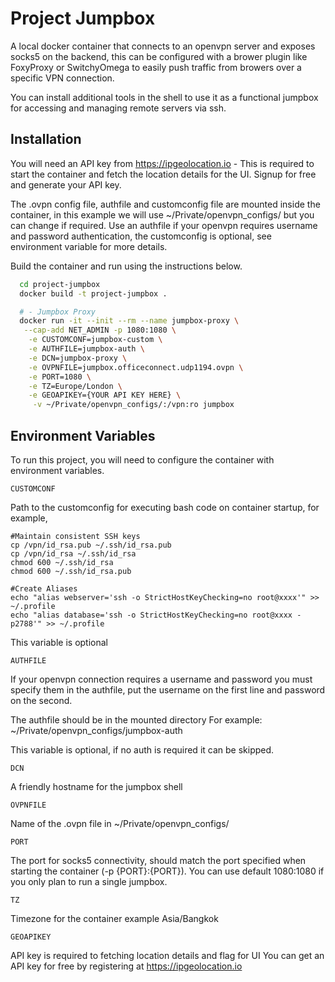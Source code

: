 
# Project Jumpbox

A local docker container that connects to an openvpn server and exposes socks5 on the backend, this can be configured with a brower plugin like FoxyProxy or SwitchyOmega to easily push traffic from browers over a specific VPN connection.
 
You can install additional tools in the shell to use it as a functional jumpbox for accessing and managing remote servers via ssh.





## Installation

You will need an API key from https://ipgeolocation.io - This is required to start the container and fetch the location details for the UI. Signup for free and generate your API key.

The .ovpn config file, authfile and customconfig file are mounted inside the container, in this example we will use ~/Private/openvpn_configs/ but you can change if required. Use an authfile if your openvpn requires username and password authentication, the customconfig is optional, see environment variable for more details.

Build the container and run using the instructions below. 

```bash
  cd project-jumpbox
  docker build -t project-jumpbox .

  # - Jumpbox Proxy
  docker run -it --init --rm --name jumpbox-proxy \
   --cap-add NET_ADMIN -p 1080:1080 \
    -e CUSTOMCONF=jumpbox-custom \
    -e AUTHFILE=jumpbox-auth \
    -e DCN=jumpbox-proxy \
    -e OVPNFILE=jumpbox.officeconnect.udp1194.ovpn \
    -e PORT=1080 \
    -e TZ=Europe/London \
    -e GEOAPIKEY={YOUR API KEY HERE} \
     -v ~/Private/openvpn_configs/:/vpn:ro jumpbox
```



## Environment Variables

To run this project, you will need to configure the container with environment variables.

`CUSTOMCONF`

Path to the customconfig for executing bash code on container startup, for example,

```
#Maintain consistent SSH keys
cp /vpn/id_rsa.pub ~/.ssh/id_rsa.pub
cp /vpn/id_rsa ~/.ssh/id_rsa
chmod 600 ~/.ssh/id_rsa
chmod 600 ~/.ssh/id_rsa.pub

#Create Aliases
echo "alias webserver='ssh -o StrictHostKeyChecking=no root@xxxx'" >> ~/.profile
echo "alias database='ssh -o StrictHostKeyChecking=no root@xxxx -p2788'" >> ~/.profile
```

This variable is optional

`AUTHFILE`

If your openvpn connection requires a username and password you must specify them in the authfile, put the username on the first line and password on the second.

The authfile should be in the mounted directory
For example: ~/Private/openvpn_configs/jumpbox-auth

This variable is optional, if no auth is required it can be skipped.

`DCN`

A friendly hostname for the jumpbox shell

`OVPNFILE`

Name of the .ovpn file in ~/Private/openvpn_configs/

`PORT`

The port for socks5 connectivity, should match the port specified when starting the container (-p {PORT}:{PORT}). You can use default 1080:1080 if you only plan to run a single jumpbox.

`TZ`

Timezone for the container example Asia/Bangkok

`GEOAPIKEY`

API key is required to fetching location details and flag for UI
You can get an API key for free by registering at https://ipgeolocation.io
